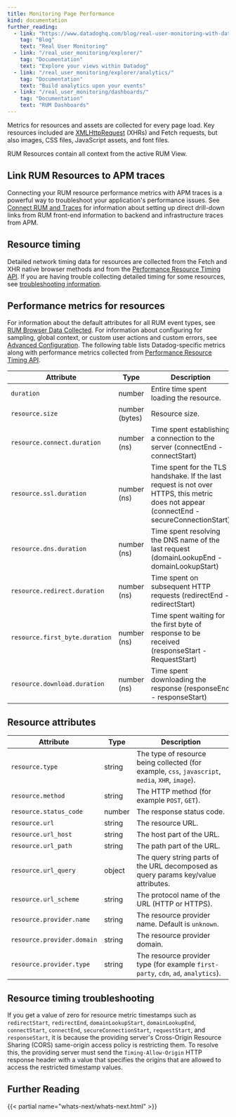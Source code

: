 ```yaml
---
title: Monitoring Page Performance
kind: documentation
further_reading:
  - link: "https://www.datadoghq.com/blog/real-user-monitoring-with-datadog/"
    tag: "Blog"
    text: "Real User Monitoring"
  - link: "/real_user_monitoring/explorer/"
    tag: "Documentation"
    text: "Explore your views within Datadog"
  - link: "/real_user_monitoring/explorer/analytics/"
    tag: "Documentation"
    text: "Build analytics upon your events"
  - link: "/real_user_monitoring/dashboards/"
    tag: "Documentation"
    text: "RUM Dashboards"
---
```


Metrics for resources and assets are collected for every page load. Key resources included are [XMLHttpRequest][1] (XHRs) and Fetch requests, but also images, CSS files, JavaScript assets, and font files.

RUM Resources contain all context from the active RUM View.

## Link RUM Resources to APM traces

Connecting your RUM resource performance metrics with APM traces is a powerful way to troubleshoot your application's performance issues. See [Connect RUM and Traces][2] for information about setting up direct drill-down links from RUM front-end information to backend and infrastructure traces from APM.

## Resource timing

Detailed network timing data for resources are collected from the Fetch and XHR native browser methods and from the [Performance Resource Timing API][3]. If you are having trouble collecting detailed timing for some resources, see [troubleshooting information](#resource-timing-troubleshooting).

## Performance metrics for resources

For information about the default attributes for all RUM event types, see [RUM Browser Data Collected][4]. For information about configuring for sampling, global context, or custom user actions and custom errors, see [Advanced Configuration][5]. The following table lists Datadog-specific metrics along with performance metrics collected from [Performance Resource Timing API][3].

| Attribute                              | Type           | Description                                                                                                                               |
|----------------------------------------|----------------|-------------------------------------------------------------------------------------------------------------------------------------------|
| `duration`                             | number         | Entire time spent loading the resource.                                                                                                   |
| `resource.size`                | number (bytes) | Resource size.                                                                                                                            |
| `resource.connect.duration`    | number (ns)    | Time spent establishing a connection to the server (connectEnd - connectStart)                                                            |
| `resource.ssl.duration`        | number (ns)    | Time spent for the TLS handshake. If the last request is not over HTTPS, this metric does not appear (connectEnd - secureConnectionStart) |
| `resource.dns.duration`        | number (ns)    | Time spent resolving the DNS name of the last request (domainLookupEnd - domainLookupStart)                                               |
| `resource.redirect.duration`   | number (ns)    | Time spent on subsequent HTTP requests (redirectEnd - redirectStart)                                                                      |
| `resource.first_byte.duration` | number (ns)    | Time spent waiting for the first byte of response to be received (responseStart - RequestStart)                                           |
| `resource.download.duration`   | number (ns)    | Time spent downloading the response (responseEnd - responseStart)                                                                         |

## Resource attributes

| Attribute                      | Type   | Description                                                                             |
|--------------------------------|--------|-----------------------------------------------------------------------------------------|
| `resource.type`                | string | The type of resource being collected (for example, `css`, `javascript`, `media`, `XHR`, `image`).           |
| `resource.method`                | string | The HTTP method (for example `POST`, `GET`).           |
| `resource.status_code`             | number | The response status code.                                                               |
| `resource.url`                     | string | The resource URL.                                                                       |
| `resource.url_host`        | string | The host part of the URL.                                                          |
| `resource.url_path`        | string | The path part of the URL.                                                          |
| `resource.url_query` | object | The query string parts of the URL decomposed as query params key/value attributes. |
| `resource.url_scheme`      | string | The protocol name of the URL (HTTP or HTTPS).                                            |
| `resource.provider.name`      | string | The resource provider name. Default is `unknown`.                                            |
| `resource.provider.domain`      | string | The resource provider domain.                                            |
| `resource.provider.type`      | string | The resource provider type (for example `first-party`, `cdn`, `ad`, `analytics`).                                            |

## Resource timing troubleshooting

If you get a value of zero for resource metric timestamps such as `redirectStart`, `redirectEnd`, `domainLookupStart`, `domainLookupEnd`, `connectStart`, `connectEnd`, `secureConnectionStart`, `requestStart`, and `responseStart`, it is because the providing server's Cross-Origin Resource Sharing (CORS) same-origin access policy is restricting them. To resolve this, the providing server must send the `Timing-Allow-Origin` HTTP response header with a value that specifies the origins that are allowed to access the restricted timestamp values.

## Further Reading

{{< partial name="whats-next/whats-next.html" >}}

[1]: https://developer.mozilla.org/en-US/docs/Web/API/XMLHttpRequest
[2]: /real_user_monitoring/connect_rum_and_traces
[3]: https://developer.mozilla.org/en-US/docs/Web/API/PerformanceResourceTiming
[4]: /real_user_monitoring/browser/data_collected/?tab=resource
[5]: /real_user_monitoring/browser/advanced_configuration/
